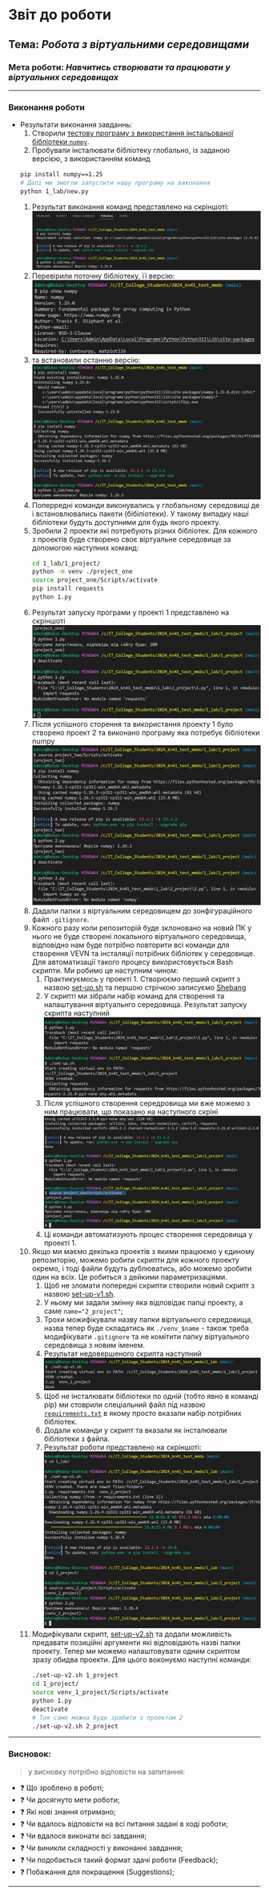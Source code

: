 # Звіт до роботи
## Тема: _Робота з віртуальними середовищами_
### Мета роботи: _Навчитись створювати та працювати у віртуальних середовищах_

---
### Виконання роботи
* Результати виконання завданнь:
    1. Створили [тестову програму з використання інстальованої бібліотеки `numpy`](./new.py).
    1. Пробували інсталювати бібліотеку глобально, із заданою версією, з використанням команд
    ```bash
    pip install numpy==1.25
    # Далі ми змогли запустити нашу програму на виконання
    python 1_lab/new.py
    ```
    1. Результат виконання команд представлено на скріншоті:
    ![](./pip_install.jpg)
    1. Перевірили поточну бібліотеку, її версію: 
    ![](./pip_show.jpg)
    1. та встановили останню версію:
    ![](./numpy_latest.jpg)
    1. Поперредні команди виконувались у глобальному середовищі де і встановлювались пакети (бібіліотеки). У такому випадку наші бібліотеки будуть доступними для будь якого проекту.
    1. Зробили 2 проекти які потребують різних бібліотек. Для кожного з проектів буде створено своє віртуальне середовище за допомогою наступних команд:
        ```bash
        cd 1_lab/1_project/
        python -m venv ./project_one
        source project_one/Scripts/activate
        pip install requests
        python 1.py
        ```
    1. Результат запуску програми у проекті 1 представлено на скріншоті
    ![](./project_1.jpg)
    1. Після успішного сторення та використання проекту 1 було створено проект 2 та виконано програму яка потребує бібліотеки numpy
    ![](./project_2.jpg)
    1. Дадали папки з віртуальним середовищем до зонфігураційного файл `.gitignore`.
    1. Кожного разу коли репозиторій буде зклоновано на новий ПК у нього не буде створені локального віртуального середовища, відповідно нам буде потрібно повторити всі команди для створення VEVN та інсталяції потрібних бібліотек у середовище. Для автоматизації такого процесу використовується Bash скрипти. Ми робимо це наступним чином:
        1. Практикуємось у проекті 1. Створюємо перший скрипт з назвою [set-up.sh](./1_project/set-up.sh) та першою стрічкою записуємо [Shebang](https://uk.wikipedia.org/wiki/%D0%A8%D0%B5%D0%B1%D0%B0%D0%BD%D0%B3_(Unix))
        1. У скрипті ми зібрали набір команд для створення та налаштування віртуальнго середовища. Результат запуску скрипта наступний ![](./project_1_set_up.jpg)
        1. Після успішного створення середровища ми вже можемо з ним працювати, що показано на наступного скріні ![](./project_1_venv.jpg)
        1. Ці команди автоматизують процес створення середовища у проекті 1.
    1. Якщо ми маємо декілька проектів з якими працюємо у єдиному репозиторію, можемо робити скрипти для кожного проекту окремо, і тоді файли будуть дублюватись, або можемо зробити один на всіх. Це робиться з дейкими параметризаціями.
        1. Щоб не зломати попередні скрипти створили новий скрипт з назвою [set-up-v1.sh](./set-up-v1.sh).
        1. У ньому ми задали змінну яка відповідає папці проекту, а саме `name="2_project"`;
        1. Трохи можифікували назву папки віртуального середовища, назва тепер буде складатись як `./venv_$name` - також треба модифікувати `.gitignore` та не комітити папку віртуального середовища з новим іменем.
        1. Результат недовершеного скрипта наступний ![](./project_2_set_up.jpg)
        1. Щоб не інсталювати бібліотеки по одній (тобто явно в команді pip) ми стоврили спеціальний файл під назвою [`requirements.txt`](./2_project/requirements.txt) в якому просто вказали набір потрібних бібліотек.
        1. Додали команди у скрипт та вказали як інсталювали бібліотеки з файла.
        1. Результат роботи представлено на скріншоті: ![](./venv_2_project.jpg)
    1. Модифікували скрипт, [set-up-v2.sh](./set-up-v2.sh) та додали можливість предавати позиційні аргументи які відповідають назві папки проекту. Тепер ми можемо налаштовувати одним скриптом зразу обидва проекти. Для цього воконуємо наступні команди:
        ```bash
        ./set-up-v2.sh 1_project
        cd 1_project/
        source venv_1_project/Scripts/activate
        python 1.py 
        deactivate
        # Так само можна буде зробити з проектом 2
        ./set-up-v2.sh 2_project
        ```


---
### Висновок:
> у висновку потрібно відповісти на запитання:

- :question: Що зроблено в роботі;
- :question: Чи досягнуто мети роботи;
- :question: Які нові знання отримано;
- :question: Чи вдалось відповісти на всі питання задані в ході роботи;
- :question: Чи вдалося виконати всі завдання;
- :question: Чи виникли складності у виконанні завдання;
- :question: Чи подобається такий формат здачі роботи (Feedback);
- :question: Побажання для покращення (Suggestions);

---
